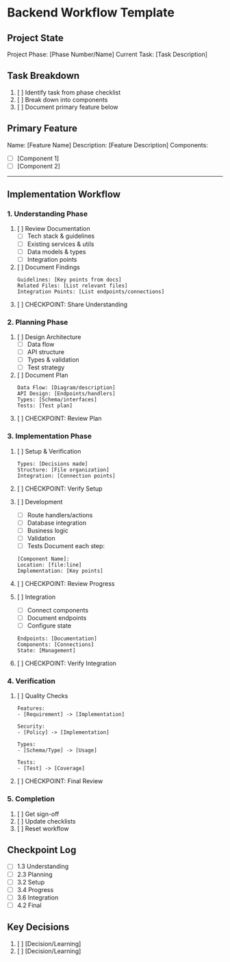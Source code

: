 # Backend Workflow Template

## Project State
Project Phase: [Phase Number/Name]
Current Task: [Task Description]

## Task Breakdown
1. [ ] Identify task from phase checklist
2. [ ] Break down into components
3. [ ] Document primary feature below

## Primary Feature
Name: [Feature Name]
Description: [Feature Description]
Components:
- [ ] [Component 1]
- [ ] [Component 2]

---

## Implementation Workflow

### 1. Understanding Phase
1. [ ] Review Documentation
    - [ ] Tech stack & guidelines
    - [ ] Existing services & utils
    - [ ] Data models & types
    - [ ] Integration points
2. [ ] Document Findings
    ```
    Guidelines: [Key points from docs]
    Related Files: [List relevant files]
    Integration Points: [List endpoints/connections]
    ```
3. [ ] CHECKPOINT: Share Understanding

### 2. Planning Phase
1. [ ] Design Architecture
    - [ ] Data flow
    - [ ] API structure
    - [ ] Types & validation
    - [ ] Test strategy
2. [ ] Document Plan
    ```
    Data Flow: [Diagram/description]
    API Design: [Endpoints/handlers]
    Types: [Schema/interfaces]
    Tests: [Test plan]
    ```
3. [ ] CHECKPOINT: Review Plan

### 3. Implementation Phase
1. [ ] Setup & Verification
    ```
    Types: [Decisions made]
    Structure: [File organization]
    Integration: [Connection points]
    ```
2. [ ] CHECKPOINT: Verify Setup

3. [ ] Development
    - [ ] Route handlers/actions
    - [ ] Database integration
    - [ ] Business logic
    - [ ] Validation
    - [ ] Tests
    Document each step:
    ```
    [Component Name]:
    Location: [file:line]
    Implementation: [Key points]
    ```
4. [ ] CHECKPOINT: Review Progress

5. [ ] Integration
    - [ ] Connect components
    - [ ] Document endpoints
    - [ ] Configure state
    ```
    Endpoints: [Documentation]
    Components: [Connections]
    State: [Management]
    ```
6. [ ] CHECKPOINT: Verify Integration

### 4. Verification
1. [ ] Quality Checks
    ```
    Features:
    - [Requirement] -> [Implementation]

    Security:
    - [Policy] -> [Implementation]

    Types:
    - [Schema/Type] -> [Usage]

    Tests:
    - [Test] -> [Coverage]
    ```
2. [ ] CHECKPOINT: Final Review

### 5. Completion
1. [ ] Get sign-off
2. [ ] Update checklists
3. [ ] Reset workflow

## Checkpoint Log
- [ ] 1.3 Understanding
- [ ] 2.3 Planning
- [ ] 3.2 Setup
- [ ] 3.4 Progress
- [ ] 3.6 Integration
- [ ] 4.2 Final

## Key Decisions
1. [ ] [Decision/Learning]
2. [ ] [Decision/Learning]